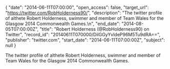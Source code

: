 {
  "date": "2014-06-11T07:00:00", 
  "open_access": false, 
  "target_url": "https://twitter.com/RobHolderness90/", 
  "description": "The twitter profile of althete Robert Holderness, swimmer and member of Team Wales for the Glasgow 2014 Commonwealth Games.\n", 
  "end_date": "2014-08-05T07:00:00Z", 
  "title": "Robert Holderness (@RobHolderness90) on Twitter", 
  "record_id": "20140611T070000/DilGGyYvldeP96M5Tu9dRA==", 
  "publisher": "twitter.com", 
  "start_date": "2014-06-11T07:00:00Z", 
  "subject": null
}

The twitter profile of althete Robert Holderness, swimmer and member of Team Wales for the Glasgow 2014 Commonwealth Games.
